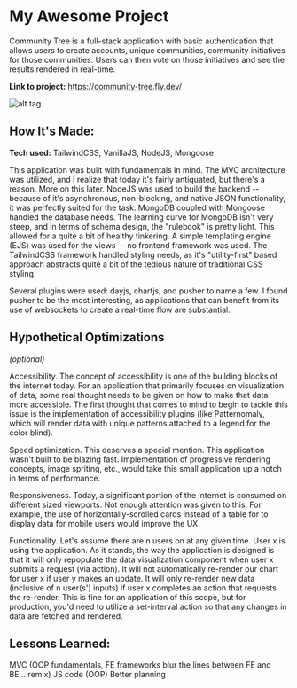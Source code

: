 # My Awesome Project
Community Tree is a full-stack application with basic authentication that allows users to create accounts, unique communities, community initiatives for those communities. Users can then vote on those initiatives and see the results rendered in real-time.

**Link to project:** https://community-tree.fly.dev/

![alt tag](<img width="1090" alt="Screen Shot 2022-09-28 at 11 12 14 PM" src="https://user-images.githubusercontent.com/90182862/192789020-942398f4-da45-4c55-9e0f-ebc2c7b13781.png">)

## How It's Made:

**Tech used:** TailwindCSS, VanillaJS, NodeJS, Mongoose

This application was built with fundamentals in mind. The MVC architecture was utilized, and I realize that today it's fairly antiquated, but there's a reason. More on this later. NodeJS was used to build the backend -- because of it's asynchronous, non-blocking, and native JSON functionality, it was perfectly suited for the task. MongoDB coupled with Mongoose handled the database needs. The learning curve for MongoDB isn't very steep, and in terms of schema design, the "rulebook" is pretty light. This allowed for a quite a bit of healthy tinkering. A simple templating engine (EJS) was used for the views -- no frontend framework was used. The TailwindCSS framework handled styling needs, as it's "utility-first" based approach abstracts quite a bit of the tedious nature of traditional CSS styling. 

Several plugins were used: dayjs, chartjs, and pusher to name a few. I found pusher to be the most interesting, as applications that can benefit from its use of websockets to create a real-time flow are substantial. 

## Hypothetical Optimizations
*(optional)*

Accessibility. The concept of accessibility is one of the building blocks of the internet today. For an application that primarily focuses on visualization of data, some real thought needs to be given on how to make that data more accessible. The first thought that comes to mind to begin to tackle this issue is the implementation of accessibility plugins (like Patternomaly, which will render data with unique patterns attached to a legend for the color blind).

Speed optimization. This deserves a special mention. This application wasn't built to be blazing fast. Implementation of progressive rendering concepts, image spriting, etc., would take this small application up a notch in terms of performance.

Responsiveness. Today, a significant portion of the internet is consumed on different sized viewports. Not enough attention was given to this. For example, the use of horizontally-scrolled cards instead of a table for to display data for mobile users would improve the UX.

Functionality. Let's assume there are n users on at any given time. User x is using the application. As it stands, the way the application is designed is that it will only repopulate the data visualization component when user x submits a request (via action). It will not automatically re-render our chart for user x if user y makes an update. It will only re-render new data (inclusive of n user(s') inputs) if user x completes an action that requests the re-render. This is fine for an application of this scope, but for production, you'd need to utilize a set-interval action so that any changes in data are fetched and rendered. 

## Lessons Learned:

MVC (OOP fundamentals, FE frameworks blur the lines between FE and BE... remix)
JS code (OOP)
Better planning

